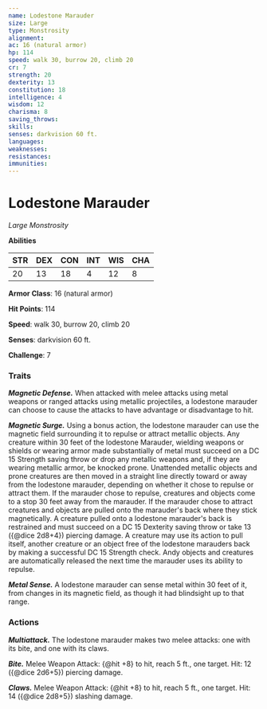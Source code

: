 ```yaml
---
name: Lodestone Marauder
size: Large
type: Monstrosity
alignment: 
ac: 16 (natural armor)
hp: 114
speed: walk 30, burrow 20, climb 20
cr: 7
strength: 20
dexterity: 13
constitution: 18
intelligence: 4
wisdom: 12
charisma: 8
saving_throws:
skills:
senses: darkvision 60 ft.
languages:
weaknesses:
resistances:
immunities:
---
```


# Lodestone Marauder

*Large Monstrosity*

**Abilities**

| STR | DEX | CON | INT | WIS | CHA |
| --- | --- | --- | --- | --- | --- |
| 20 | 13 | 18 | 4 | 12 | 8 |

**Armor Class**: 16 (natural armor)

**Hit Points**: 114

**Speed**: walk 30, burrow 20, climb 20

**Senses**: darkvision 60 ft.

**Challenge**: 7

### Traits
***Magnetic Defense.*** When attacked with melee attacks using metal weapons or ranged attacks using metallic projectiles, a lodestone marauder can choose to cause the attacks to have advantage or disadvantage to hit.

***Magnetic Surge.*** Using a bonus action, the lodestone marauder can use the magnetic field surrounding it to repulse or attract metallic objects. Any creature within 30 feet of the lodestone Marauder, wielding weapons or shields or wearing armor made substantially of metal must succeed on a DC 15 Strength saving throw or drop any metallic weapons and, if they are wearing metallic armor, be knocked prone. Unattended metallic objects and prone creatures are then moved in a straight line directly toward or away from the lodestone marauder, depending on whether it chose to repulse or attract them. If the marauder chose to repulse, creatures and objects come to a stop 30 feet away from the marauder. If the marauder chose to attract creatures and objects are pulled onto the marauder's back where they stick magnetically. A creature pulled onto a lodestone marauder's back is restrained and must succeed on a DC 15 Dexterity saving throw or take 13 ({@dice 2d8+4}) piercing damage. A creature may use its action to pull itself, another creature or an object free of the lodestone marauders back by making a successful DC 15 Strength check. Andy objects and creatures are automatically released the next time the marauder uses its ability to repulse.

***Metal Sense.*** A lodestone marauder can sense metal within 30 feet of it, from changes in its magnetic field, as though it had blindsight up to that range.

### Actions
***Multiattack.*** The lodestone marauder makes two melee attacks: one with its bite, and one with its claws.

***Bite.*** Melee Weapon Attack: {@hit +8} to hit, reach 5 ft., one target. Hit: 12 ({@dice 2d6+5}) piercing damage.

***Claws.*** Melee Weapon Attack: {@hit +8} to hit, reach 5 ft., one target. Hit: 14 ({@dice 2d8+5}) slashing damage.

